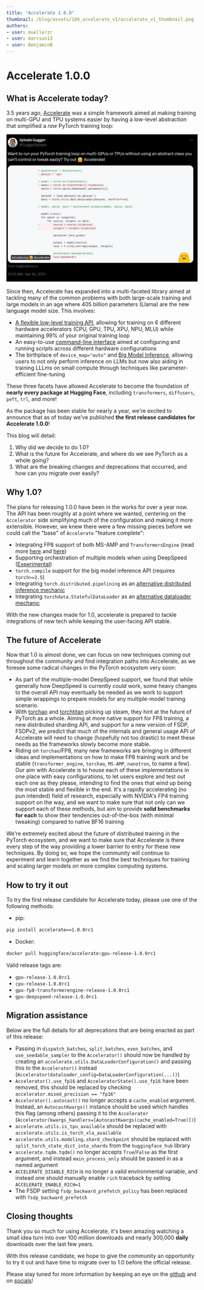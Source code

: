 ```yaml
---
title: "Accelerate 1.0.0"
thumbnail: /blog/assets/186_accelerate_v1/accelerate_v1_thumbnail.png
authors:
- user: muellerzr
- user: marcsun13
- user: BenjaminB
---
```


# Accelerate 1.0.0

## What is Accelerate today?

3.5 years ago, [Accelerate](https://github.com/huggingface/accelerate) was a simple framework aimed at making training on multi-GPU and TPU systems easier
by having a low-level abstraction that simplified a *raw* PyTorch training loop:

![Sylvain's tweet announcing accelerate](https://raw.githubusercontent.com/muellerzr/presentations/master/talks/ai_dev_2024/sylvain_tweet.JPG)

Since then, Accelerate has expanded into a multi-faceted library aimed at tackling many of the common problems with both
large-scale training and large models in an age where 405 billion parameters (Llama) are the new language model size. This involves:

* [A flexible low-level training API](https://huggingface.co/docs/accelerate/basic_tutorials/migration), allowing for training on 6 different hardware accelerators (CPU, GPU, TPU, XPU, NPU, MLU) while maintaining 99% of your original training loop
* An easy-to-use [command-line interface](https://huggingface.co/docs/accelerate/basic_tutorials/launch) aimed at configuring and running scripts across different hardware configurations
* The birthplace of `device_map="auto"` and [Big Model Inference](https://huggingface.co/docs/accelerate/usage_guides/big_modeling), allowing users to not only perform inference on LLMs but now also aiding in training LLLms on small compute through techniques like parameter-efficient fine-tuning

These three facets have allowed Accelerate to become the foundation of **nearly every package at Hugging Face**, including `transformers`, `diffusers`, `peft`, `trl`, and more!

As the package has been stable for nearly a year, we're excited to announce that as of today we've published **the first release candidates for Accelerate 1.0.0**!

This blog will detail:

1. Why did we decide to do 1.0?
2. What is the future for Accelerate, and where do we see PyTorch as a whole going?
3. What are the breaking changes and deprecations that occurred, and how can you migrate over easily?

## Why 1.0?

The plans for releasing 1.0.0 have been in the works for over a year now. The API has been roughly at a point where we wanted,
centering on the `Accelerator` side simplifying much of the configuration and making it more extensible. However, we knew
there were a few missing pieces before we could call the "base" of `Accelerate` "feature complete":

* Integrating FP8 support of both MS-AMP and `TransformersEngine` (read more [here](https://github.com/huggingface/accelerate/tree/main/benchmarks/fp8/transformer_engine) and [here](https://github.com/huggingface/accelerate/tree/main/benchmarks/fp8/ms_amp))
* Supporting orchestration of multiple models when using DeepSpeed ([Experimental](https://huggingface.co/docs/accelerate/usage_guides/deepspeed_multiple_model))
* `torch.compile` support for the big model inference API (requires `torch>=2.5`)
* Integrating `torch.distributed.pipelining` as an [alternative distributed inference mechanic](https://huggingface.co/docs/accelerate/main/en/usage_guides/distributed_inference#memory-efficient-pipeline-parallelism-experimental)
* Integrating `torchdata.StatefulDataLoader` as an [alternative dataloader mechanic](https://github.com/huggingface/accelerate/blob/main/examples/by_feature/checkpointing.py)

With the new changes made for 1.0, accelerate is prepared to tackle integrations of new tech while keeping the user-facing API stable.

## The future of Accelerate

Now that 1.0 is almost done, we can focus on new techniques coming out throughout the community and find integration paths into Accelerate, as we foresee some radical changes in the PyTorch ecosystem very soon:

* As part of the multiple-model DeepSpeed support, we found that while generally how DeepSpeed is currently *could* work, some heavy changes to the overall API may eventually be needed as we work to support simple wrappings to prepare models for any multiple-model training scenario.
* With [torchao](https://github.com/pytorch/ao) and [torchtitan](https://github.com/pytorch/torchtitan) picking up steam, they hint at the future of PyTorch as a whole. Aiming at more native support for FP8 training, a new distributed sharding API, and support for a new version of FSDP, FSDPv2, we predict that much of the internals and general usage API of Accelerate will need to change (hopefully not too drastic) to meet these needs as the frameworks slowly become more stable.
* Riding on `torchao`/FP8, many new frameworks are bringing in different ideas and implementations on how to make FP8 training work and be stable (`transformer_engine`, `torchao`, `MS-AMP`, `nanotron`, to name a few). Our aim with Accelerate is to house each of these implementations in one place with easy configurations, to let users explore and test out each one as they please, intending to find the ones that wind up being the most stable and flexible in the end. It's a rapidly accelerating (no pun intended) field of research, especially with NVIDIA's FP4 training support on the way, and we want to make sure that not only can we support each of these methods, but aim to provide **solid benchmarks for each** to show their tendencies out-of-the-box (with minimal tweaking) compared to native BF16 training

We're extremely excited about the future of distributed training in the PyTorch ecosystem, and we want to make sure that Accelerate is there every step of the way providing a lower barrier to entry for these new techniques. By doing so, we hope the community will continue to experiment and learn together as we find the best techniques for training and scaling larger models on more complex computing systems.

## How to try it out

To try the first release candidate for Accelerate today, please use one of the following methods:

* pip:

```bash
pip install accelerate==1.0.0rc1
```

* Docker:

```bash
docker pull huggingface/accelerate:gpu-release-1.0.0rc1
```

Valid release tags are:
* `gpu-release-1.0.0rc1`
* `cpu-release-1.0.0rc1`
* `gpu-fp8-transformerengine-release-1.0.0rc1`
* `gpu-deepspeed-release-1.0.0rc1`

## Migration assistance

Below are the full details for all deprecations that are being enacted as part of this release:

* Passing in `dispatch_batches`, `split_batches`, `even_batches`, and `use_seedable_sampler` to the `Accelerator()` should now be handled by creating an `accelerate.utils.DataLoaderConfiguration()` and passing this to the `Accelerator()` instead (`Accelerator(dataloader_config=DataLoaderConfiguration(...))`)
* `Accelerator().use_fp16` and `AcceleratorState().use_fp16` have been removed, this should be replaced by checking `accelerator.mixed_precision == "fp16"`
* `Accelerator().autocast()` no longer accepts a `cache_enabled` argument. Instead, an `AutocastKwargs()` instance should be used which handles this flag (among others) passing it to the `Accelerator` (`Accelerator(kwargs_handlers=[AutocastKwargs(cache_enabled=True)])`)
* `accelerate.utils.is_tpu_available` should be replaced with `accelerate.utils.is_torch_xla_available`
* `accelerate.utils.modeling.shard_checkpoint` should be replaced with `split_torch_state_dict_into_shards` from the `huggingface_hub` library
* `accelerate.tqdm.tqdm()` no longer accepts `True`/`False` as the first argument, and instead `main_process_only` should be passed in as a named argument
* `ACCELERATE_DISABLE_RICH` is no longer a valid environmental variable, and instead one should manually enable `rich` traceback by setting `ACCELERATE_ENABLE_RICH=1`
* The FSDP setting `fsdp_backward_prefetch_policy` has been replaced with `fsdp_backward_prefetch`

## Closing thoughts

Thank you so much for using Accelerate, it's been amazing watching a small idea turn into over 100 million downloads and nearly 300,000 **daily** downloads over the last few years.

With this release candidate, we hope to give the community an opportunity to try it out and have time to migrate over to 1.0 before the official release.

Please stay tuned for more information by keeping an eye on the [github](https://github.com/huggingface/accelerat) and on [socials](https://x.com/TheZachMueller)!